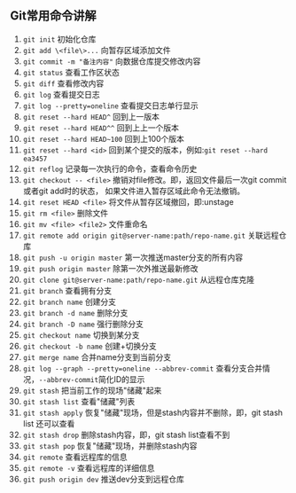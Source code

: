 ## Git常用命令讲解  

1. `git init`	初始化仓库           
2. `git add \<file\>...`  向暂存区域添加文件           
3. `git commit -m "备注内容"`	向数据仓库提交修改内容     
4. `git status`	查看工作区状态    
5. `git diff`   查看修改内容       
6. `git log`	查看提交日志      
7. `git log --pretty=oneline`	查看提交日志单行显示      
8. `git reset --hard HEAD^`		回到上一版本        
9. `git reset --hard HEAD^^`	回到上上一个版本
10. `git reset --hard HEAD~100` 回到上100个版本
11. `git reset --hard <id>`   回到某个提交的版本，例如:`git reset --hard ea3457`      
12. `git reflog`	记录每一次执行的命令，查看命令历史               
13. `git checkout -- <file>` 撤销对file修改。即，返回文件最后一次git commit或者git add时的状态，
     如果文件进入暂存区域此命令无法撤销。
14. `git reset HEAD <file>`   将文件从暂存区域撤回，即:unstage    
15. `git rm <file>`   删除文件      
16. `git mv <file> <file2>`   文件重命名         
17. `git remote add origin git@server-name:path/repo-name.git`	关联远程仓库	
18. `git push -u origin master`		第一次推送master分支的所有内容       
19. `git push origin master`		除第一次外推送最新修改      
20. `git clone git@server-name:path/repo-name.git`	从远程仓库克隆    
21. `git branch`	查看拥有分支
22. `git branch name`	创建分支
23. `git branch -d name`	删除分支
24. `git branch -D name`	强行删除分支     
25.	`git checkout name` 切换到某分支
26.	`git checkout -b name` 创建+切换分支
27.	`git merge name`	合并name分支到当前分支
28.	`git log --graph --pretty=oneline --abbrev-commit`  查看分支合并情况，`--abbrev-commit`简化ID的显示   
29.	`git stash`	   把当前工作的现场"储藏"起来     
30.	`git stash list`	查看"储藏"列表     
31.	`git stash apply`	恢复"储藏"现场，但是stash内容并不删除，即，git stash list 还可以查看    
32.	`git stash drop`	删除stash内容，即，git stash list查看不到     
33.	`git stash pop`	    恢复"储藏"现场，并删除stash内容         
34.	`git remote`	    查看远程库的信息      
34.	`git remote -v`	    查看远程库的详细信息         
34.	`git push origin dev`	    推送dev分支到远程仓库          






























